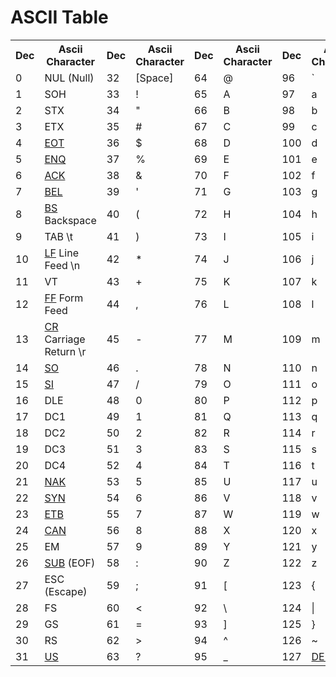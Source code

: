 <!DOCTYPE html>
<html>
<head>
</head>
<body>
<h1>ASCII Table</h1>
<table>
<tr>
<th>Dec</th>
<th>Ascii Character</th>
<th>Dec</th>
<th>Ascii Character</th>
<th>Dec</th>
<th>Ascii Character</th>
<th>Dec</th>
<th>Ascii Character</th>
</tr>
<tr>
<td>0</td>
<td>NUL (Null)</td>
<td>32</td>
<td>[Space]</td>
<td>64</td>
<td>@</td>
<td>96</td>
<td>`</td>
</tr>
<tr>
<td>1</td>
<td>SOH</td>
<td>33</td>
<td>!</td>
<td>65</td>
<td>A</td>
<td>97</td>
<td>a</td>
</tr>
<tr>
<td>2</td>
<td>STX</td>
<td>34</td>
<td>"</td>
<td>66</td>
<td>B</td>
<td>98</td>
<td>b</td>
</tr>
<tr>
<td>3</td>
<td>ETX</td>
<td>35</td>
<td>#</td>
<td>67</td>
<td>C</td>
<td>99</td>
<td>c</td>
</tr>
<tr>
<td>4</td>
<td><a href="https://en.wikipedia.org/wiki/End-of-transmission_character">EOT</a></td>
<td>36</td>
<td>$</td>
<td>68</td>
<td>D</td>
<td>100</td>
<td>d</td>
</tr>
<tr>
<td>5</td>
<td><a href="https://en.wikipedia.org/wiki/Enquiry_character">ENQ</a></td>
<td>37</td>
<td>%</td>
<td>69</td>
<td>E</td>
<td>101</td>
<td>e</td>
</tr>
<tr>
<td>6</td>
<td><a href="https://en.wikipedia.org/wiki/Acknowledge_character">ACK</a></td>
<td>38</td>
<td>&amp;</td>
<td>70</td>
<td>F</td>
<td>102</td>
<td>f</td>
</tr>
<tr>
<td>7</td>
<td><a href="https://en.wikipedia.org/wiki/Bell_character">BEL</a></td>
<td>39</td>
<td>'</td>
<td>71</td>
<td>G</td>
<td>103</td>
<td>g</td>
</tr>
<tr>
<td>8</td>
<td><a href="https://en.wikipedia.org/wiki/Backspace">BS</a> Backspace</td>
<td>40</td>
<td>(</td>
<td>72</td>
<td>H</td>
<td>104</td>
<td>h</td>
</tr>
<tr>
<td>9</td>
<td>TAB \t</td>
<td>41</td>
<td>)</td>
<td>73</td>
<td>I</td>
<td>105</td>
<td>i</td>
</tr>
<tr>
<td>10</td>
<td><a href="https://en.wikipedia.org/wiki/Newline">LF</a> Line Feed \n</td>
<td>42</td>
<td>*</td>
<td>74</td>
<td>J</td>
<td>106</td>
<td>j</td>
</tr>
<tr>
<td>11</td>
<td>VT</td>
<td>43</td>
<td>+</td>
<td>75</td>
<td>K</td>
<td>107</td>
<td>k</td>
</tr>
<tr>
<td>12</td>
<td><a href="https://en.wikipedia.org/wiki/Page_break#Form_feed">FF</a> Form Feed</td>
<td>44</td>
<td>,</td>
<td>76</td>
<td>L</td>
<td>108</td>
<td>l</td>
</tr>
<tr>
<td>13</td>
<td><a href="https://en.wikipedia.org/wiki/Carriage_return">CR</a> Carriage Return \r</td>
<td>45</td>
<td>-</td>
<td>77</td>
<td>M</td>
<td>109</td>
<td>m</td>
</tr>
<tr>
<td>14</td>
<td><a href="https://en.wikipedia.org/wiki/Shift_Out_and_Shift_In_characters">SO</a></td>
<td>46</td>
<td>.</td>
<td>78</td>
<td>N</td>
<td>110</td>
<td>n</td>
</tr>
<tr>
<td>15</td>
<td><a href="https://en.wikipedia.org/wiki/Shift_Out_and_Shift_In_characters">SI</a></td>
<td>47</td>
<td>/</td>
<td>79</td>
<td>O</td>
<td>111</td>
<td>o</td>
</tr>
<tr>
<td>16</td>
<td>DLE</td>
<td>48</td>
<td>0</td>
<td>80</td>
<td>P</td>
<td>112</td>
<td>p</td>
</tr>
<tr>
<td>17</td>
<td>DC1</td>
<td>49</td>
<td>1</td>
<td>81</td>
<td>Q</td>
<td>113</td>
<td>q</td>
</tr>
<tr>
<td>18</td>
<td>DC2</td>
<td>50</td>
<td>2</td>
<td>82</td>
<td>R</td>
<td>114</td>
<td>r</td>
</tr>
<tr>
<td>19</td>
<td>DC3</td>
<td>51</td>
<td>3</td>
<td>83</td>
<td>S</td>
<td>115</td>
<td>s</td>
</tr>
<tr>
<td>20</td>
<td>DC4</td>
<td>52</td>
<td>4</td>
<td>84</td>
<td>T</td>
<td>116</td>
<td>t</td>
</tr>
<tr>
<td>21</td>
<td><a href="https://en.wikipedia.org/wiki/Negative-acknowledge_character">NAK</a></td>
<td>53</td>
<td>5</td>
<td>85</td>
<td>U</td>
<td>117</td>
<td>u</td>
</tr>
<tr>
<td>22</td>
<td><a href="https://en.wikipedia.org/wiki/Synchronous_idle">SYN</a></td>
<td>54</td>
<td>6</td>
<td>86</td>
<td>V</td>
<td>118</td>
<td>v</td>
</tr>
<tr>
<td>23</td>
<td><a href="https://en.wikipedia.org/wiki/End_Transmission_Block_character">ETB</a></td>
<td>55</td>
<td>7</td>
<td>87</td>
<td>W</td>
<td>119</td>
<td>w</td>
</tr>
<tr>
<td>24</td>
<td><a href="https://en.wikipedia.org/wiki/Cancel_character">CAN</a></td>
<td>56</td>
<td>8</td>
<td>88</td>
<td>X</td>
<td>120</td>
<td>x</td>
</tr>
<tr>
<td>25</td>
<td>EM</td>
<td>57</td>
<td>9</td>
<td>89</td>
<td>Y</td>
<td>121</td>
<td>y</td>
</tr>
<tr>
<td>26</td>
<td><a href="https://en.wikipedia.org/wiki/Substitute_character">SUB</a> (EOF)</td>
<td>58</td>
<td>:</td>
<td>90</td>
<td>Z</td>
<td>122</td>
<td>z</td>
</tr>
<tr>
<td>27</td>
<td>ESC (Escape)</td>
<td>59</td>
<td>;</td>
<td>91</td>
<td>[</td>
<td>123</td>
<td>{</td>
</tr>
<tr>
<td>28</td>
<td>FS</td>
<td>60</td>
<td>&lt;</td>
<td>92</td>
<td>\</td>
<td>124</td>
<td>|</td>
</tr>
<tr>
<td>29</td>
<td>GS</td>
<td>61</td>
<td>=</td>
<td>93</td>
<td>]</td>
<td>125</td>
<td>}</td>
</tr>
<tr>
<td>30</td>
<td>RS</td>
<td>62</td>
<td>&gt;</td>
<td>94</td>
<td>^</td>
<td>126</td>
<td>~</td>
</tr>
<tr>
<td>31</td>
<td><a href="https://en.wikipedia.org/wiki/Unit_separator#Field_separators">US</a></td>
<td>63</td>
<td>?</td>
<td>95</td>
<td>_</td>
<td>127</td>
<td><a href="https://en.wikipedia.org/wiki/Delete_character">DEL</a></td>
</tr>
</table>
</body>
</html>
